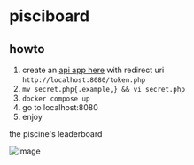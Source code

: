 # pisciboard

## howto
1. create an [api app here](https://profile.intra.42.fr/oauth/applications/new) with redirect uri `http://localhost:8080/token.php`
2. `mv secret.php{.example,} && vi secret.php`
3. `docker compose up`
4. go to localhost:8080
5. enjoy

the piscine's leaderboard

![image](https://github.com/clinche/pisciboard/assets/101885891/f82c3a34-9ff4-4864-8283-c89b6c668d7e)
